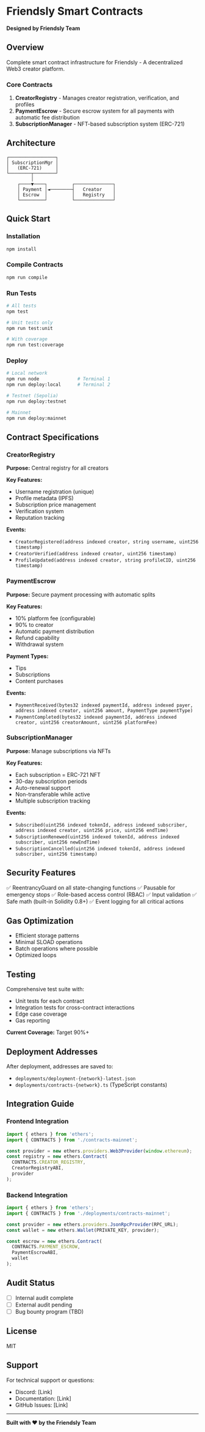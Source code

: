 # Friendsly Smart Contracts

**Designed by Friendsly Team**

## Overview

Complete smart contract infrastructure for Friendsly - A decentralized Web3 creator platform.

### Core Contracts

1. **CreatorRegistry** - Manages creator registration, verification, and profiles
2. **PaymentEscrow** - Secure escrow system for all payments with automatic fee distribution
3. **SubscriptionManager** - NFT-based subscription system (ERC-721)

## Architecture

```
┌─────────────────┐
│ SubscriptionMgr │
│   (ERC-721)     │
└────────┬────────┘
         │
    ┌────▼────┐         ┌──────────────┐
    │ Payment │◄────────┤   Creator    │
    │ Escrow  │         │   Registry   │
    └─────────┘         └──────────────┘
```

## Quick Start

### Installation

```bash
npm install
```

### Compile Contracts

```bash
npm run compile
```

### Run Tests

```bash
# All tests
npm test

# Unit tests only
npm run test:unit

# With coverage
npm run test:coverage
```

### Deploy

```bash
# Local network
npm run node              # Terminal 1
npm run deploy:local      # Terminal 2

# Testnet (Sepolia)
npm run deploy:testnet

# Mainnet
npm run deploy:mainnet
```

## Contract Specifications

### CreatorRegistry

**Purpose:** Central registry for all creators

**Key Features:**
- Username registration (unique)
- Profile metadata (IPFS)
- Subscription price management
- Verification system
- Reputation tracking

**Events:**
- `CreatorRegistered(address indexed creator, string username, uint256 timestamp)`
- `CreatorVerified(address indexed creator, uint256 timestamp)`
- `ProfileUpdated(address indexed creator, string profileCID, uint256 timestamp)`

### PaymentEscrow

**Purpose:** Secure payment processing with automatic splits

**Key Features:**
- 10% platform fee (configurable)
- 90% to creator
- Automatic payment distribution
- Refund capability
- Withdrawal system

**Payment Types:**
- Tips
- Subscriptions
- Content purchases

**Events:**
- `PaymentReceived(bytes32 indexed paymentId, address indexed payer, address indexed creator, uint256 amount, PaymentType paymentType)`
- `PaymentCompleted(bytes32 indexed paymentId, address indexed creator, uint256 creatorAmount, uint256 platformFee)`

### SubscriptionManager

**Purpose:** Manage subscriptions via NFTs

**Key Features:**
- Each subscription = ERC-721 NFT
- 30-day subscription periods
- Auto-renewal support
- Non-transferable while active
- Multiple subscription tracking

**Events:**
- `Subscribed(uint256 indexed tokenId, address indexed subscriber, address indexed creator, uint256 price, uint256 endTime)`
- `SubscriptionRenewed(uint256 indexed tokenId, address indexed subscriber, uint256 newEndTime)`
- `SubscriptionCancelled(uint256 indexed tokenId, address indexed subscriber, uint256 timestamp)`

## Security Features

✅ ReentrancyGuard on all state-changing functions
✅ Pausable for emergency stops
✅ Role-based access control (RBAC)
✅ Input validation
✅ Safe math (built-in Solidity 0.8+)
✅ Event logging for all critical actions

## Gas Optimization

- Efficient storage patterns
- Minimal SLOAD operations
- Batch operations where possible
- Optimized loops

## Testing

Comprehensive test suite with:
- Unit tests for each contract
- Integration tests for cross-contract interactions
- Edge case coverage
- Gas reporting

**Current Coverage:** Target 90%+

## Deployment Addresses

After deployment, addresses are saved to:
- `deployments/deployment-{network}-latest.json`
- `deployments/contracts-{network}.ts` (TypeScript constants)

## Integration Guide

### Frontend Integration

```typescript
import { ethers } from 'ethers';
import { CONTRACTS } from './contracts-mainnet';

const provider = new ethers.providers.Web3Provider(window.ethereum);
const registry = new ethers.Contract(
  CONTRACTS.CREATOR_REGISTRY,
  CreatorRegistryABI,
  provider
);
```

### Backend Integration

```typescript
import { ethers } from 'ethers';
import { CONTRACTS } from './deployments/contracts-mainnet';

const provider = new ethers.providers.JsonRpcProvider(RPC_URL);
const wallet = new ethers.Wallet(PRIVATE_KEY, provider);

const escrow = new ethers.Contract(
  CONTRACTS.PAYMENT_ESCROW,
  PaymentEscrowABI,
  wallet
);
```

## Audit Status

- [ ] Internal audit complete
- [ ] External audit pending
- [ ] Bug bounty program (TBD)

## License

MIT

## Support

For technical support or questions:
- Discord: [Link]
- Documentation: [Link]
- GitHub Issues: [Link]

---

**Built with ❤️ by the Friendsly Team**
